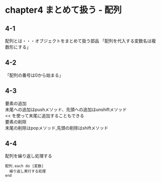 # chapter4 まとめて扱う - 配列
## 4-1
配列とは・・・オブジェクトをまとめて扱う部品
「配列を代入する変数名は複数形にする」
## 4-2
「配列の番号は0から始まる」
## 4-3
要素の追加  
末尾への追加はpushメソッド、先頭への追加はunshiftメソッド  
<< を使って末尾に追加することもできる  
要素の削除   
末尾の削除はpopメソッド,先頭の削除はshiftメソッド
## 4-4
配列を繰り返し処理する
```
配列.each do |変数|
  繰り返し実行する処理
end
```
